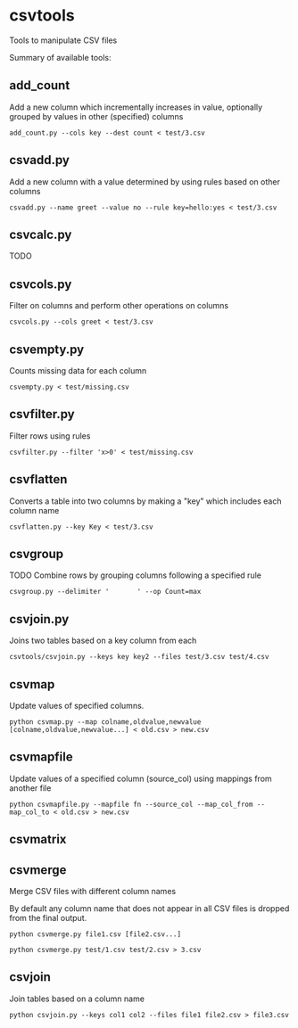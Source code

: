 # csvtools
Tools to manipulate CSV files

Summary of available tools:

## add_count
Add a new column which incrementally increases in value, optionally grouped by values in other (specified) columns

```
add_count.py --cols key --dest count < test/3.csv
```
## csvadd.py
Add a new column with a value determined by using rules based on other columns

```
csvadd.py --name greet --value no --rule key=hello:yes < test/3.csv
```
## csvcalc.py
TODO

## csvcols.py
Filter on columns and perform other operations on columns

```
csvcols.py --cols greet < test/3.csv
```

## csvempty.py
Counts missing data for each column

```
csvempty.py < test/missing.csv
```

## csvfilter.py
Filter rows using rules

```
csvfilter.py --filter 'x>0' < test/missing.csv
```

## csvflatten
Converts a table into two columns by making a "key" which includes each column name

```
csvflatten.py --key Key < test/3.csv
```

## csvgroup
TODO Combine rows by grouping columns following a specified rule

```
csvgroup.py --delimiter '       ' --op Count=max
```

## csvjoin.py
Joins two tables based on a key column from each

```
csvtools/csvjoin.py --keys key key2 --files test/3.csv test/4.csv
```

## csvmap
Update values of specified columns.

```
python csvmap.py --map colname,oldvalue,newvalue [colname,oldvalue,newvalue...] < old.csv > new.csv
```

## csvmapfile
Update values of a specified column (source_col) using mappings from another file

```
python csvmapfile.py --mapfile fn --source_col --map_col_from --map_col_to < old.csv > new.csv
```

## csvmatrix


## csvmerge
Merge CSV files with different column names

By default any column name that does not appear in all CSV files is dropped from the final output.

```
python csvmerge.py file1.csv [file2.csv...]
```

```
python csvmerge.py test/1.csv test/2.csv > 3.csv
```

## csvjoin
Join tables based on a column name

```
python csvjoin.py --keys col1 col2 --files file1 file2.csv > file3.csv
```

